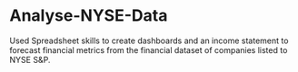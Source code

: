 # Analyse-NYSE-Data
Used Spreadsheet skills to create dashboards and an income statement to forecast financial metrics from the financial dataset of companies listed to NYSE S&amp;P.
